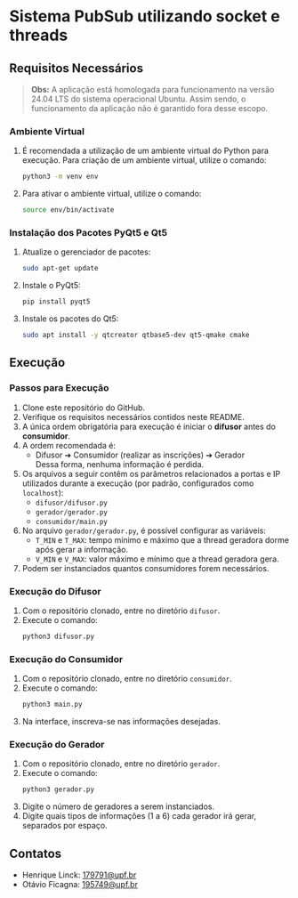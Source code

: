 
# Sistema PubSub utilizando socket e threads

## Requisitos Necessários
> **Obs:** A aplicação está homologada para funcionamento na versão 24.04 LTS do sistema operacional Ubuntu. Assim sendo, o funcionamento da aplicação não é garantido fora desse escopo.

### Ambiente Virtual
1. É recomendada a utilização de um ambiente virtual do Python para execução. Para criação de um ambiente virtual, utilize o comando:
   ```bash
   python3 -m venv env
   ```
2. Para ativar o ambiente virtual, utilize o comando:
   ```bash
   source env/bin/activate
   ```

### Instalação dos Pacotes PyQt5 e Qt5
1. Atualize o gerenciador de pacotes:
   ```bash
   sudo apt-get update
   ```
2. Instale o PyQt5:
   ```bash
   pip install pyqt5
   ```
3. Instale os pacotes do Qt5:
   ```bash
   sudo apt install -y qtcreator qtbase5-dev qt5-qmake cmake
   ```

## Execução

### Passos para Execução
1. Clone este repositório do GitHub.
2. Verifique os requisitos necessários contidos neste README.
3. A única ordem obrigatória para execução é iniciar o **difusor** antes do **consumidor**.
4. A ordem recomendada é:
   - Difusor ➔ Consumidor (realizar as inscrições) ➔ Gerador  
   Dessa forma, nenhuma informação é perdida.
5. Os arquivos a seguir contêm os parâmetros relacionados a portas e IP utilizados durante a execução (por padrão, configurados como `localhost`):
   - `difusor/difusor.py`
   - `gerador/gerador.py`
   - `consumidor/main.py`
6. No arquivo `gerador/gerador.py`, é possível configurar as variáveis:
   - `T_MIN` e `T_MAX`: tempo mínimo e máximo que a thread geradora dorme após gerar a informação.
   - `V_MIN` e `V_MAX`: valor máximo e mínimo que a thread geradora gera.
7. Podem ser instanciados quantos consumidores forem necessários.

### Execução do Difusor
1. Com o repositório clonado, entre no diretório `difusor`.
2. Execute o comando:
   ```bash
   python3 difusor.py
   ```

### Execução do Consumidor
1. Com o repositório clonado, entre no diretório `consumidor`.
2. Execute o comando:
   ```bash
   python3 main.py
   ```
3. Na interface, inscreva-se nas informações desejadas.

### Execução do Gerador
1. Com o repositório clonado, entre no diretório `gerador`.
2. Execute o comando:
   ```bash
   python3 gerador.py
   ```
3. Digite o número de geradores a serem instanciados.
4. Digite quais tipos de informações (1 a 6) cada gerador irá gerar, separados por espaço.

## Contatos
- Henrique Linck: 179791@upf.br
- Otávio Ficagna: 195749@upf.br
